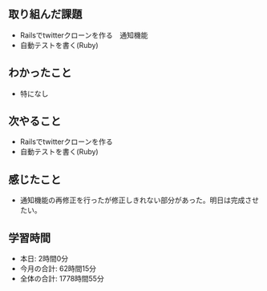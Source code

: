## 取り組んだ課題
- Railsでtwitterクローンを作る　通知機能
- 自動テストを書く(Ruby)
## わかったこと
- 特になし
## 次やること
- Railsでtwitterクローンを作る
- 自動テストを書く(Ruby)
## 感じたこと
- 通知機能の再修正を行ったが修正しきれない部分があった。明日は完成させたい。
## 学習時間
- 本日: 2時間0分
- 今月の合計: 62時間15分
- 全体の合計: 1778時間55分
